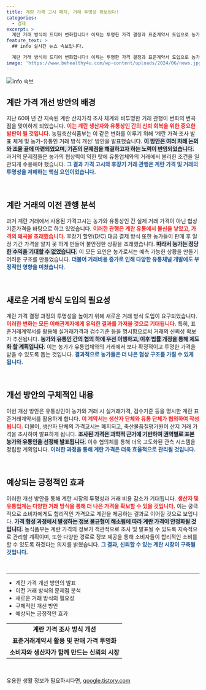 ```yaml
---
title: 계란 가격 고시 폐지, 거래 투명성 확보된다!
categories:
  - 경제
excerpt: >
  계란 거래 방식이 드디어 변화합니다! 이제는 투명한 가격 결정과 표준계약서 도입으로 농가와 유통인의 신뢰가 높아지고 소비자는 더 합리적인 가격으로 계란을 구매할 수 있게 됩니다.
feature_text: >
  ## info 실시간 뉴스 속보입니다.

  계란 거래 방식이 드디어 변화합니다! 이제는 투명한 가격 결정과 표준계약서 도입으로 농가와 유통인의 신뢰가 높아지고 소비자는 더 합리적인 가격으로 계란을 구매할 수 있게 됩니다.
image: 'https://www.behealthy4u.com/wp-content/uploads/2024/06/news.jpg'
---
```


<p><img src="https://www.behealthy4u.com/wp-content/uploads/2024/06/news.jpg" alt="info 속보" /></p>

<h2 data-ke-size="size26">계란 가격 개선 방안의 배경</h2>

<p data-ke-size="size16">지난 60여 년 간 지속된 계란 산지가격 조사 체계와 비투명한 거래 관행이 변화의 변곡점을 맞이하게 되었습니다. <b><span style="color: #ee2323;">이는 계란 생산자와 유통상인 간의 신뢰 회복을 위한 중요한 발판이 될 것입니다.</span></b> 농림축산식품부는 이 같은 변화를 이루기 위해 ‘계란 가격·조사 발표 체계 및 농가-유통인 거래 방식 개선’ 방안을 발표했습니다. <b><span style="background-color: #21538527;">이 방안은 여러 차례 논의와 조율 끝에 마련되었으며, 기존의 문제점을 해결하고자 하는 노력이 반영되었습니다.</span></b> 과거의 문제점들은 농가의 협상력이 약한 탓에 유통업체와의 거래에서 불리한 조건을 일관되게 수용해야 했습니다. <b><span style="color: #1a5490;">그 결과 가격 고시와 후장기 거래 관행은 계란 가격 및 거래의 투명성을 저해하는 핵심 요인이었습니다.</span></b></p>

<p data-ke-size="size16">&nbsp;</p>

<h2 data-ke-size="size26">계란 거래의 이전 관행 분석</h2>

<p data-ke-size="size16">과거 계란 거래에서 사용된 가격고시는 농가와 유통상인 간 실제 거래 가격이 아닌 협상 기준가격을 바탕으로 하고 있었습니다. <b><span style="color: #ee2323;">이러한 관행은 계란 유통에서 불신을 낳았고, 가격의 왜곡을 초래했습니다.</span></b> 후장기 할인(D/C) 대금 결제 방식 또한 농가들이 판매 후 일정 기간 가격을 알지 못 하게 만들어 불안정한 상황을 초래했습니다. <b><span style="background-color: #21538527;">따라서 농가는 정당한 수익을 기대할 수 없었습니다.</span></b> 이 모든 요인은 농가로서는 예측 가능한 상황을 만들기 어려운 구조를 만들었습니다. <b><span style="color: #1a5490;">더불어 거래비용 증가로 인해 다양한 유통채널 개발에도 부정적인 영향을 미쳤습니다.</span></b></p>

<p data-ke-size="size16">&nbsp;</p>

<h2 data-ke-size="size26">새로운 거래 방식 도입의 필요성</h2>

<p data-ke-size="size16">계란 가격 결정 과정의 투명성을 높이기 위해 새로운 거래 방식 도입이 요구되었습니다. <b><span style="color: #ee2323;">이러한 변화는 모든 이해관계자에게 유익한 결과를 가져올 것으로 기대됩니다.</span></b> 특히, 표준거래계약서를 활용해 실거래가격과 검수기준 등을 명시함으로써 거래의 신뢰성 확보가 추진됩니다. <b><span style="background-color: #21538527;">농가와 유통인 간의 협의 하에 우선 이행하고, 이후 법률 개정을 통해 제도화 할 계획입니다.</span></b> 이는 농가가 유통업체와의 거래에서 보다 확정적이고 투명한 가격을 받을 수 있도록 돕는 것입니다. <b><span style="color: #1a5490;">결과적으로 농가들은 더 나은 협상 구조를 가질 수 있게 됩니다.</span></b></p>

<p data-ke-size="size16">&nbsp;</p>

<h2 data-ke-size="size26">개선 방안의 구체적인 내용</h2>

<p data-ke-size="size16">이번 개선 방안은 유통상인이 농가와 거래 시 실거래가격, 검수기준 등을 명시한 계란 표준거래계약서를 활용하게 합니다. <b><span style="color: #ee2323;">이 계약서는 생산자 단체와 유통 단체가 협의하여 작성됩니다.</span></b> 더불어, 생산자 단체의 가격고시는 폐지되고, 축산물품질평가원이 산지 거래 가격을 조사하여 발표하게 됩니다. <b><span style="background-color: #21538527;">조사된 가격은 과학적 근거에 기반하여 권역별로 표본 농가와 유통인을 선정해 발표됩니다.</span></b> 이후 협의체를 통해 더욱 고도화된 관측 시스템을 정립할 계획입니다. <b><span style="color: #1a5490;">이러한 과정을 통해 계란 가격은 더욱 효율적으로 관리될 것입니다.</span></b></p>

<p data-ke-size="size16">&nbsp;</p>

<h2 data-ke-size="size26">예상되는 긍정적인 효과</h2>

<p data-ke-size="size16">이러한 개선 방안을 통해 계란 시장의 투명성과 거래 비용 감소가 기대됩니다. <b><span style="color: #ee2323;">생산자 및 유통업계는 다양한 거래 방식을 통해 더 나은 가격을 확보할 수 있을 것입니다.</span></b> 이는 궁극적으로 소비자에게도 합리적인 가격으로 계란을 제공하는 결과로 이어질 것으로 보입니다. <b><span style="background-color: #21538527;">가격 형성 과정에서 발생하는 정보 불균형이 해소됨에 따라 계란 가격이 안정화될 것입니다.</span></b> 농식품부는 계란 가격의 정보가 객관적으로 조사 및 발표될 수 있도록 지속적으로 관리할 계획이며, 또한 다양한 경로로 정보 제공을 통해 소비자들이 합리적인 소비를 할 수 있도록 하겠다는 의지를 밝혔습니다. <b><span style="color: #1a5490;">그 결과, 신뢰할 수 있는 계란 시장이 구축될 것입니다.</span></b></p>

<p data-ke-size="size16">&nbsp;</p>

<hr />

<ul>
    <li>계란 가격 개선 방안의 발표</li>
    <li>이전 거래 방식의 문제점 분석</li>
    <li>새로운 거래 방식의 필요성</li>
    <li>구체적인 개선 방안</li>
    <li>예상되는 긍정적인 효과</li>
</ul>

<table>
    <tr>
        <td style="text-align: center; height: 17px;"><b>계란 가격 조사 방식 개선</b></td>
    </tr>
    <tr>
        <td style="text-align: center; height: 17px;"><b>표준거래계약서 활용 및 판매 가격 투명화</b></td>
    </tr>
    <tr>
        <td style="text-align: center; height: 17px;"><b>소비자와 생산자가 함께 만드는 신뢰의 시장</b></td>
    </tr>
</table>

<p data-ke-size="size16">&nbsp;</p>
유용한 생활 정보가 필요하시다면, <a href="https://qoogle.tistory.com" rel="dofollow">qoogle.tistory.com</a>


